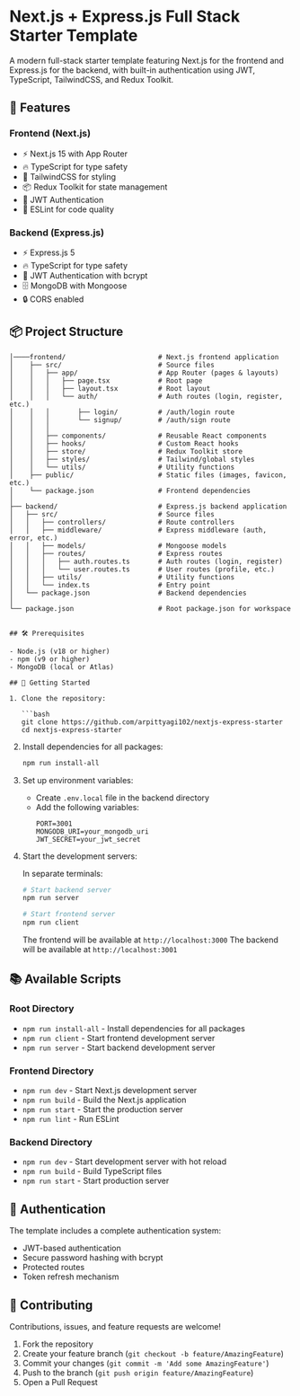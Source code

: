 # Next.js + Express.js Full Stack Starter Template

A modern full-stack starter template featuring Next.js for the frontend and Express.js for the backend, with built-in authentication using JWT, TypeScript, TailwindCSS, and Redux Toolkit.

## 🚀 Features

### Frontend (Next.js)

- ⚡️ Next.js 15 with App Router
- 🔥 TypeScript for type safety
- 🎨 TailwindCSS for styling
- 📦 Redux Toolkit for state management
- 🔐 JWT Authentication
- 🎯 ESLint for code quality

### Backend (Express.js)

- ⚡️ Express.js 5
- 🔥 TypeScript for type safety
- 🔐 JWT Authentication with bcrypt
- 🗄️ MongoDB with Mongoose
- 🔒 CORS enabled

## 📦 Project Structure

```
│────frontend/                       # Next.js frontend application
│    ├── src/                        # Source files
│    │   ├── app/                    # App Router (pages & layouts)
│    │   │   ├── page.tsx            # Root page
│    │   │   ├── layout.tsx          # Root layout
│    │   │   └── auth/               # Auth routes (login, register, etc.)
│    │   │       ├── login/          # /auth/login route
│    │   │       └── signup/         # /auth/sign route
│    │   │   
│    │   ├── components/             # Reusable React components
│    │   ├── hooks/                  # Custom React hooks
│    │   ├── store/                  # Redux Toolkit store
│    │   ├── styles/                 # Tailwind/global styles
│    │   └── utils/                  # Utility functions
│    ├── public/                     # Static files (images, favicon, etc.)
│    └── package.json                # Frontend dependencies
│
├── backend/                         # Express.js backend application
│   ├── src/                         # Source files
│   │   ├── controllers/             # Route controllers
│   │   ├── middleware/              # Express middleware (auth, error, etc.)
│   │   ├── models/                  # Mongoose models
│   │   ├── routes/                  # Express routes
│   │   │   ├── auth.routes.ts       # Auth routes (login, register)
│   │   │   └── user.routes.ts       # User routes (profile, etc.)
│   │   ├── utils/                   # Utility functions
│   │   └── index.ts                 # Entry point
│   └── package.json                 # Backend dependencies
│ 
└── package.json                     # Root package.json for workspace


## 🛠️ Prerequisites

- Node.js (v18 or higher)
- npm (v9 or higher)
- MongoDB (local or Atlas)

## 🚀 Getting Started

1. Clone the repository:

   ```bash
   git clone https://github.com/arpittyagi102/nextjs-express-starter
   cd nextjs-express-starter
   ```

2. Install dependencies for all packages:

   ```bash
   npm run install-all
   ```

3. Set up environment variables:

   - Create `.env.local` file in the backend directory
   - Add the following variables:
     ```
     PORT=3001
     MONGODB_URI=your_mongodb_uri
     JWT_SECRET=your_jwt_secret
     ```

4. Start the development servers:

   In separate terminals:

   ```bash
   # Start backend server
   npm run server

   # Start frontend server
   npm run client
   ```

   The frontend will be available at `http://localhost:3000`
   The backend will be available at `http://localhost:3001`

## 📚 Available Scripts

### Root Directory

- `npm run install-all` - Install dependencies for all packages
- `npm run client` - Start frontend development server
- `npm run server` - Start backend development server

### Frontend Directory

- `npm run dev` - Start Next.js development server
- `npm run build` - Build the Next.js application
- `npm run start` - Start the production server
- `npm run lint` - Run ESLint

### Backend Directory

- `npm run dev` - Start development server with hot reload
- `npm run build` - Build TypeScript files
- `npm run start` - Start production server

## 🔐 Authentication

The template includes a complete authentication system:

- JWT-based authentication
- Secure password hashing with bcrypt
- Protected routes
- Token refresh mechanism


## 🤝 Contributing

Contributions, issues, and feature requests are welcome!

1. Fork the repository
2. Create your feature branch (`git checkout -b feature/AmazingFeature`)
3. Commit your changes (`git commit -m 'Add some AmazingFeature'`)
4. Push to the branch (`git push origin feature/AmazingFeature`)
5. Open a Pull Request
